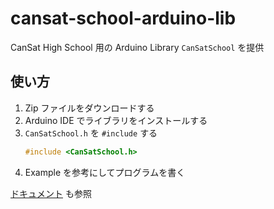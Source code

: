 # cansat-school-arduino-lib
CanSat High School 用の Arduino Library `CanSatSchool` を提供

## 使い方

1. Zip ファイルをダウンロードする
2. Arduino IDE でライブラリをインストールする
3. `CanSatSchool.h` を `#include` する
    ```cpp
    #include <CanSatSchool.h>
    ```
4. Example を参考にしてプログラムを書く

[ドキュメント](https://cansat-high-school.ut-issl.com/arduino/How-To-Use) も参照
